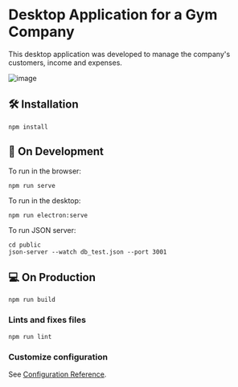 # Desktop Application for a Gym Company

This desktop application was developed to manage the company's customers, income and expenses.

![image](https://github.com/maisappreis/upfit-project/assets/113925909/4a07382e-1902-4a16-b302-83410a3a944d)


## 🛠️ Installation
```
npm install
```

## 🌱 On Development

To run in the browser:
```
npm run serve
```

To run in the desktop:
```
npm run electron:serve
```

To run JSON server:
```
cd public
json-server --watch db_test.json --port 3001
```

## 💻 On Production
```
npm run build
```

### Lints and fixes files
```
npm run lint
```

### Customize configuration
See [Configuration Reference](https://cli.vuejs.org/config/).
